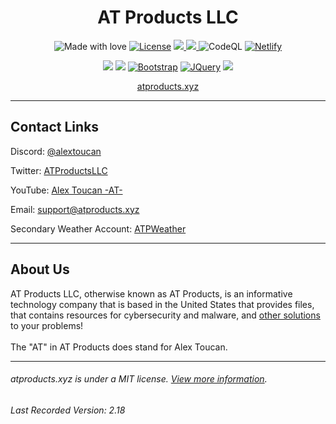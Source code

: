 <div align="center">
<h1>AT Products LLC</h1>
<p>
<img src="https://img.shields.io/badge/made%20with-love-E760A4.svg" alt="Made with love">
<a href="https://opensource.org/licenses/MIT" target="_blank"><img src="https://img.shields.io/badge/license-MIT-green.svg" alt="License"></a>
<a href="https://atproducts.xyz#what-new"><img src="https://img.shields.io/badge/stable_version-2.17.2-blue">
<a href="https://atproducts.xyz#what-new"><img src="https://img.shields.io/badge/beta_version-2.18-red">
</a>
 <img src="https://github.com/Alex-Toucan/atproducts.xyz/workflows/CodeQL/badge.svg" alt="CodeQL">
 <a href="https://app.netlify.com/sites/atproducts/deploys"><img src="https://api.netlify.com/api/v1/badges/faf5f3b5-bf03-457d-9deb-dbfc4d3b55ee/deploy-status" alt="Netlify"></a> 
</p><p>
<a href="https://astro.build"><img src="https://img.shields.io/badge/astro-%232C2052.svg?style=for-the-badge&logo=astro&logoColor=white"></a>
 <a href="https://vuejs.org"><img src="https://img.shields.io/badge/vuejs-%2335495e.svg?style=for-the-badge&logo=vuedotjs&logoColor=%234FC08D"></a>
  <a href="https://getbootstrap.com"><img src="https://img.shields.io/badge/bootstrap-%238511FA.svg?style=for-the-badge&logo=bootstrap&logoColor=white" alt="Bootstrap"></a> 
  <a href="https://jquery.com/" target="_blank"><img src="https://img.shields.io/badge/jquery-%230769AD.svg?style=for-the-badge&logo=jquery&logoColor=white" alt="JQuery"></a>
  <a href="https://github.com/dependabot"><img src="https://img.shields.io/badge/dependabot-025E8C?style=for-the-badge&logo=dependabot&logoColor=white"></a>
</p>
  <a href="https://atproducts.xyz">atproducts.xyz</a></div>
<hr>
<h2>Contact Links</h2>
<p>Discord: <a href="https://discord.com/users/905434578926313512">@alextoucan</a></p>
<p>Twitter: <a href="https://twitter.com/ATProductsLLC">ATProductsLLC</a></p>
<p>YouTube: <a href="https://youtube.com/c/AlexToucanAT">Alex Toucan -AT-</a></p>
<p>Email: <a href="mailto:support@atproducts.xyz">support@atproducts.xyz</a></p>
<p>Secondary Weather Account: <a href="https://twitter.com/ATPWeather">ATPWeather</a></p>
<hr>
<h2>About Us</h2>
AT Products LLC, otherwise known as AT Products, is an informative technology company that is based in the United States that provides files, that contains resources for cybersecurity and malware, and <a href="https://atproducts.xyz/paid">other solutions</a> to your problems!<br><br>
The "AT" in AT Products does stand for Alex Toucan.
<hr>
<h6>atproducts.xyz is under a MIT license. <a href="https://atproducts.xyz/licenses#ours">View more information</a>.
<h6>Last Recorded Version: 2.18</h6>
